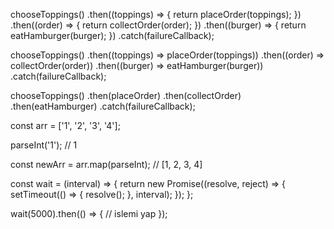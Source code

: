 chooseToppings()
  .then((toppings) => {
    return placeOrder(toppings);
  })
  .then((order) => {
    return collectOrder(order);
  })
  .then((burger) => {
    return eatHamburger(burger);
  })
  .catch(failureCallback);

chooseToppings()
  .then((toppings) => placeOrder(toppings))
  .then((order) => collectOrder(order))
  .then((burger) => eatHamburger(burger))
  .catch(failureCallback);

chooseToppings()
  .then(placeOrder)
  .then(collectOrder)
  .then(eatHamburger)
  .catch(failureCallback);

const arr = ['1', '2', '3', '4'];

parseInt('1'); // 1

const newArr = arr.map(parseInt); // [1, 2, 3, 4]

const wait = (interval) => {
  return new Promise((resolve, reject) => {
    setTimeout(() => {
      resolve();
    }, interval);
  });
};

wait(5000).then(() => {
  // islemi yap
});
